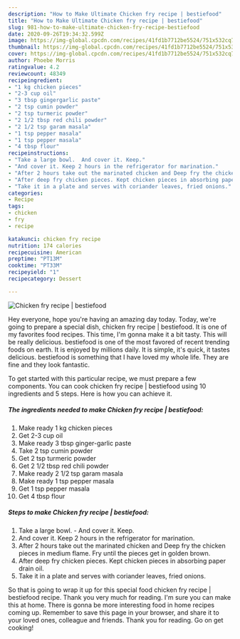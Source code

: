 ```yaml
---
description: "How to Make Ultimate Chicken fry recipe | bestiefood"
title: "How to Make Ultimate Chicken fry recipe | bestiefood"
slug: 981-how-to-make-ultimate-chicken-fry-recipe-bestiefood
date: 2020-09-26T19:34:32.599Z
image: https://img-global.cpcdn.com/recipes/41fd1b7712be5524/751x532cq70/chicken-fry-recipe-bestiefood-recipe-main-photo.jpg
thumbnail: https://img-global.cpcdn.com/recipes/41fd1b7712be5524/751x532cq70/chicken-fry-recipe-bestiefood-recipe-main-photo.jpg
cover: https://img-global.cpcdn.com/recipes/41fd1b7712be5524/751x532cq70/chicken-fry-recipe-bestiefood-recipe-main-photo.jpg
author: Phoebe Morris
ratingvalue: 4.2
reviewcount: 48349
recipeingredient:
- "1 kg chicken pieces"
- "2-3 cup oil"
- "3 tbsp gingergarlic paste"
- "2 tsp cumin powder"
- "2 tsp turmeric powder"
- "2 1/2 tbsp red chili powder"
- "2 1/2 tsp garam masala"
- "1 tsp pepper masala"
- "1 tsp pepper masala"
- "4 tbsp flour"
recipeinstructions:
- "Take a large bowl.  And cover it. Keep."
- "And cover it. Keep 2 hours in the refrigerator for marination."
- "After 2 hours take out the marinated chicken and Deep fry the chicken pieces in medium flame. Fry until the pieces get in golden brown."
- "After deep fry chicken pieces. Kept chicken pieces in absorbing paper drain oil."
- "Take it in a plate and serves with coriander leaves, fried onions."
categories:
- Recipe
tags:
- chicken
- fry
- recipe

katakunci: chicken fry recipe 
nutrition: 174 calories
recipecuisine: American
preptime: "PT13M"
cooktime: "PT33M"
recipeyield: "1"
recipecategory: Dessert

---
```



![Chicken fry recipe | bestiefood](https://img-global.cpcdn.com/recipes/41fd1b7712be5524/751x532cq70/chicken-fry-recipe-bestiefood-recipe-main-photo.jpg)

Hey everyone, hope you're having an amazing day today. Today, we're going to prepare a special dish, chicken fry recipe | bestiefood. It is one of my favorites food recipes. This time, I'm gonna make it a bit tasty. This will be really delicious.
 bestiefood is one of the most favored of recent trending foods on earth. It is enjoyed by millions daily. It is simple, it's quick, it tastes delicious.  bestiefood is something that I have loved my whole life. They are fine and they look fantastic.


To get started with this particular recipe, we must prepare a few components. You can cook chicken fry recipe | bestiefood using 10 ingredients and 5 steps. Here is how you can achieve it.

<!--inarticleads1-->

##### The ingredients needed to make Chicken fry recipe | bestiefood:

1. Make ready 1 kg chicken pieces
1. Get 2-3 cup oil
1. Make ready 3 tbsp ginger-garlic paste
1. Take 2 tsp cumin powder
1. Get 2 tsp turmeric powder
1. Get 2 1/2 tbsp red chili powder
1. Make ready 2 1/2 tsp garam masala
1. Make ready 1 tsp pepper masala
1. Get 1 tsp pepper masala
1. Get 4 tbsp flour




<!--inarticleads2-->

##### Steps to make Chicken fry recipe | bestiefood:

1. Take a large bowl. -  And cover it. Keep.
1. And cover it. Keep 2 hours in the refrigerator for marination.
1. After 2 hours take out the marinated chicken and Deep fry the chicken pieces in medium flame. Fry until the pieces get in golden brown.
1. After deep fry chicken pieces. Kept chicken pieces in absorbing paper drain oil.
1. Take it in a plate and serves with coriander leaves, fried onions.




So that is going to wrap it up for this special food chicken fry recipe | bestiefood recipe. Thank you very much for reading. I'm sure you can make this at home. There is gonna be more interesting food in home recipes coming up. Remember to save this page in your browser, and share it to your loved ones, colleague and friends. Thank you for reading. Go on get cooking!
